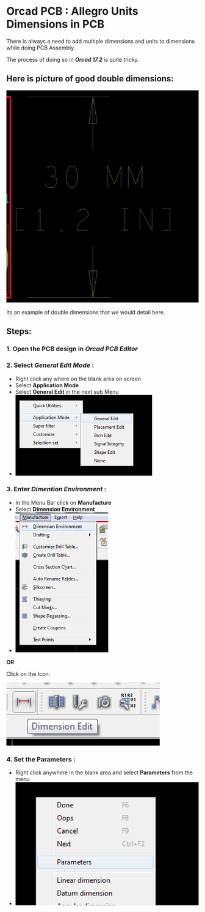 # Orcad PCB : Allegro Units Dimensions in PCB

There is always a need to add multiple dimensions and units to dimensions 
while doing PCB Assembly.

The process of doing so in ***Orcad 17.2*** is quite tricky.

## Here is picture of good double dimensions:
![Good Dimensions](https://github.com/boseji/BookOfGists/raw/master/images/Orcad-Allegro-PCB-dimensions1.JPG)

Its an example of double dimensions that we would detail here.

## Steps:

### 1. Open the PCB design in ***Orcad PCB Editor***

### 2. Select *General Edit Mode* : 

  *  Right click any where on the blank area on screen
  *  Select **Application Mode**
  *  Select **General Edit** in the next sub Menu
  *  ![Application Mode - General Edit](https://github.com/boseji/BookOfGists/raw/master/images/orcad-allegro-units-dimensions01.png)

### 3. Enter *Dimention Environment* :

  *  In the Menu Bar click on **Manufacture**
  *  Select **Dimension Environment**
  *  ![Manufacture - Dimension Environment](https://github.com/boseji/BookOfGists/raw/master/images/orcad-allegro-units-dimensions02.png)
  
**OR**

Click on the Icon:

![Icon for Dimension Environemnt](https://github.com/boseji/BookOfGists/raw/master/images/orcad-allegro-units-dimensions03.png)

### 4. Set the **Parameters** :

  *  Right click anywhere in the blank area and select **Parameters** from the menu
  *  ![Dimension Environment - Parameters](https://github.com/boseji/BookOfGists/raw/master/images/orcad-allegro-units-dimensions04.png)
  
